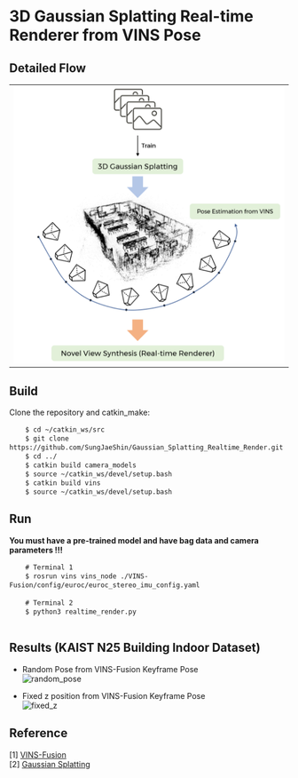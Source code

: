 # 3D Gaussian Splatting Real-time Renderer from VINS Pose

## Detailed Flow
<table>
  <tr>
     <td> <img src="./pipeline.png" width="500" height="500"> </td>     
  </tr> 
</table>

## Build 
Clone the repository and catkin_make:
```
    $ cd ~/catkin_ws/src
    $ git clone https://github.com/SungJaeShin/Gaussian_Splatting_Realtime_Render.git
    $ cd ../
    $ catkin build camera_models
    $ source ~/catkin_ws/devel/setup.bash
    $ catkin build vins
    $ source ~/catkin_ws/devel/setup.bash
```

## Run
**You must have a pre-trained model and have bag data and camera parameters !!!**
```
    # Terminal 1
    $ rosrun vins vins_node ./VINS-Fusion/config/euroc/euroc_stereo_imu_config.yaml

    # Terminal 2
    $ python3 realtime_render.py
 
```


## Results (KAIST N25 Building Indoor Dataset) 
- Random Pose from VINS-Fusion Keyframe Pose \
    ![random_pose](https://github.com/SungJaeShin/Gaussian_Splatting_Realtime_Render/assets/67855888/50135cfc-2a12-4efd-adac-c751887e495e)

- Fixed z position from VINS-Fusion Keyframe Pose \
    ![fixed_z](https://github.com/SungJaeShin/Gaussian_Splatting_Realtime_Render/assets/67855888/ada854f3-091d-4a86-ba31-fbf7ea8ffdc1)


## Reference 
[1] [VINS-Fusion](https://github.com/HKUST-Aerial-Robotics/VINS-Fusion.git) \
[2] [Gaussian Splatting](https://github.com/graphdeco-inria/gaussian-splatting.git) 

